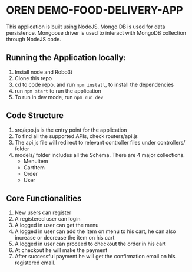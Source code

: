 # OREN DEMO-FOOD-DELIVERY-APP
This application is built using NodeJS. Mongo DB is used for data persistence. Mongoose driver is used to interact with
MongoDB collection through NodeJS code. 

## Running the Application locally:

1. Install node and Robo3t
2. Clone this repo
3. cd to code repo, and run `npm install`, to install the dependencies
4. run `npm start` to run the application
5. To run in dev mode, run `npm run dev`

## Code Structure

1. src/app.js is the entry point for the application
2. To find all the supported APIs, check routers/api.js
3. The api.js file will redirect to relevant controller files under controllers/ folder
4. models/ folder includes all the Schema. There are 4 major collections.
    * MenuItem
    * CartItem
    * Order
    * User

## Core Functionalities

1. New users can register
2. A registered user can login
3. A logged in user can get the menu
4. A logged in user can add the item on menu to his cart, he can also increase or decrease the item on his cart
5. A logged in user can proceed to checkout the order in his cart
6. At checkout he will make the payment
7. After successful payment he will get the confirmation email on his registered email.


